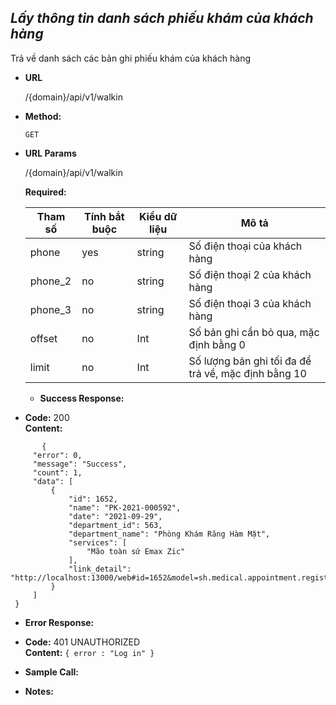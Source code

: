 ***Lấy thông tin danh sách phiếu khám của khách hàng***
----
  Trả về danh sách các bản ghi phiếu khám của khách hàng
* **URL**

   /{domain}/api/v1/walkin

* **Method:**
  
  `GET` 
  
*  **URL Params**

   /{domain}/api/v1/walkin

   **Required:**
 
    | Tham số  | Tính bắt buộc  | Kiểu dữ liệu  | Mô tả  |
    |---|---|---|---|
    | phone | yes  | string  | Số điện thoại của khách hàng  |
    | phone_2 | no  | string  | Số điện thoại 2 của khách hàng  |
    | phone_3 | no  | string  | Số điện thoại 3 của khách hàng  |
    | offset | no | Int | Số bản ghi cần bỏ qua, mặc định bằng 0 |
    | limit | no | Int | Số lượng bản ghi tối đa để trả về, mặc định bằng 10 |
    
    
   * **Success Response:**
  
  * **Code:** 200 <br />
    **Content:** 
   ```
          {
        "error": 0,
        "message": "Success",
        "count": 1,
        "data": [
            {
                "id": 1652,
                "name": "PK-2021-000592",
                "date": "2021-09-29",
                "department_id": 563,
                "department_name": "Phòng Khám Răng Hàm Mặt",
                "services": [
                    "Mão toàn sứ Emax Zic"
                ],
                "link_detail": "http://localhost:13000/web#id=1652&model=sh.medical.appointment.register.walkin&view_type=form&action=819&menu_id=535"
            }
        ]
    }
   ```
   
   
   * **Error Response:**

  * **Code:** 401 UNAUTHORIZED <br />
    **Content:** `{ error : "Log in" }`


* **Sample Call:**



* **Notes:**
